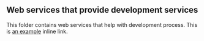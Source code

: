 Web services that provide development services
---
This folder contains web services that help with development process.
This is [an example](http://example.com/ "Title") inline link.
